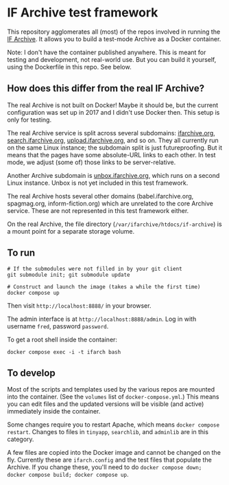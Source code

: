 # IF Archive test framework

This repository agglomerates all (most) of the repos involved in running the [IF Archive][ifarch]. It allows you to build a test-mode Archive as a Docker container.

Note: I don't have the container published anywhere. This is meant for testing and development, not real-world use. But you can build it yourself, using the Dockerfile in this repo. See below.

[ifarch]: https://ifarchive.org

## How does this differ from the real IF Archive?

The real Archive is not built on Docker! Maybe it should be, but the current configuration was set up in 2017 and I didn't use Docker then. This setup is only for testing.

The real Archive service is split across several subdomains: [ifarchive.org][ifarch], [search.ifarchive.org][if-search], [upload.ifarchive.org][if-upload], and so on. They all currently run on the same Linux instance; the subdomain split is just futureproofing. But it means that the pages have some absolute-URL links to each other. In test mode, we adjust (some of) those links to be server-relative.

Another Archive subdomain is [unbox.ifarchive.org][if-unbox], which runs on a second Linux instance. Unbox is not yet included in this test framework.

[if-search]: https://search.ifarchive.org/search
[if-upload]: https://upload.ifarchive.org/cgi-bin/upload.py
[if-unbox]: https://unbox.ifarchive.org/

The real Archive hosts several other domains (babel.ifarchive.org, spagmag.org, inform-fiction.org) which are unrelated to the core Archive service. These are not represented in this test framework either.

On the real Archive, the file directory (`/var/ifarchive/htdocs/if-archive`) is a mount point for a separate storage volume.

## To run

	# If the submodules were not filled in by your git client
	git submodule init; git submodule update
	
	# Construct and launch the image (takes a while the first time)
	docker compose up

Then visit `http://localhost:8888/` in your browser.

The admin interface is at `http://localhost:8888/admin`. Log in with username `fred`, password `password`.

To get a root shell inside the container:

	docker compose exec -i -t ifarch bash


## To develop

Most of the scripts and templates used by the various repos are mounted into the container. (See the `volumes` list of `docker-compose.yml`.) This means you can edit files and the updated versions will be visible (and active) immediately inside the container.

Some changes require you to restart Apache, which means `docker compose restart`. Changes to files in `tinyapp`, `searchlib`, and `adminlib` are in this category.

A few files are copied into the Docker image and cannot be changed on the fly. Currently these are `ifarch.config` and the test files that populate the Archive. If you change these, you'll need to do `docker compose down; docker compose build; docker compose up`.
